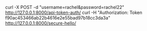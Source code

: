 curl -X POST -d "username=rachel&password=rachel22" http://127.0.0.1:8000/api-token-auth/
curl -H "Authorization: Token f90ac453466ab22b4616e2e55bad97b18cc3da3a" http://127.0.0.1:8000/secure-hello/
